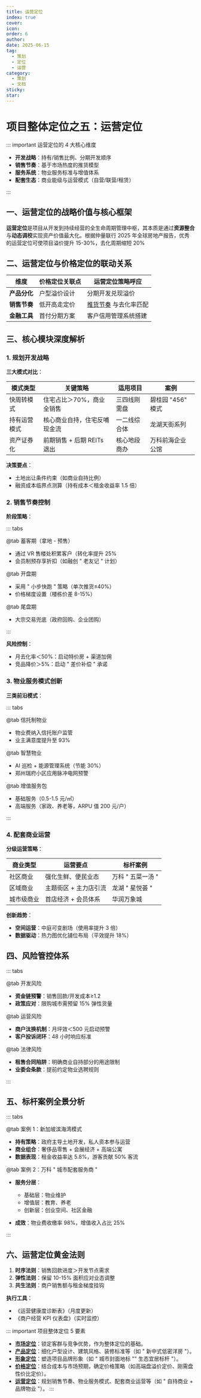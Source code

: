 ```yaml
---
title: 运营定位
index: true
cover: 
icon: 
order: 6
author: 
date: 2025-06-15
tag:
  - 策划
  - 定位
  - 运营
category:
  - 策划
  - 文档
sticky: 
star: 
---
```


# 项目整体定位之五：运营定位

::: important 运营定位的 4 大核心维度

- **开发战略**：持有/销售比例、分期开发顺序
- **销售节奏**：基于市场热度的推货模型
- **服务系统**：物业服务标准与增值体系
- **配套生态**：商业能级与运营模式（自营/联营/租赁）

:::

## 一、运营定位的战略价值与核心框架

**运营定位**是项目从开发到持续经营的全生命周期管理中枢，其本质是通过**资源整合**与**动态调校**实现资产价值最大化。根据仲量联行 2025 年全球房地产报告，优秀的运营定位可使项目溢价提升 15-30%，去化周期缩短 20%

## 二、运营定位与价格定位的联动关系

| 维度       | 价格定位关联点 | 运营定位策略呼应                          |
| -------- | ------- | --------------------------------- |
| **产品分化** | 户型溢价设计  | 分期开发兑现溢价                          |
| **销售节奏** | 低开高走定价  | [推货节奏](/guide/03-营销管理/推盘控制) 与去化率匹配 |
| **金融工具** | 首付分期方案  | 客户信用管理系统搭建                        |

## 三、核心模块深度解析

### 1. 规划开发战略

**三大模式对比**：

| 模式类型   | 关键策略               | 适用项目   | 案例           |
| ------ | ------------------ | ------ | ------------ |
| 快周转模式  | 住宅占比＞70%，商业全销售     | 三四线刚需盘 | 碧桂园 "456" 模式 |
| 持有运营模式 | 核心商业自持，住宅反哺现金流     | 一二线综合体 | 龙湖天街系列       |
| 资产证券化  | 前期销售 + 后期 REITs 退出 | 核心地段商办 | 万科前海企业公馆     |

**决策要点**：

- 土地出让条件约束（如商业自持比例）
- 融资成本临界点测算（持有成本＜租金收益率 1.5 倍）

### 2. 销售节奏控制

**阶段策略**：

::: tabs

@tab 蓄客期（拿地 - 预售）

- 通过 VR 售楼处积累客户（转化率提升 25% 
- 会员制预存享折扣（如融创 " 老友记 " 计划）

@tab 开盘期

- 采用 " 小步快跑 " 策略（单次推货≤40%）
- 价格梯度设置（楼栋价差 8-15%） 

@tab 尾盘期

- 大宗交易兜底（政府回购、企业团购）

:::

**风险控制**：

- 月去化率＜50%：启动特价房 + 渠道加佣
- 竞品降价＞5%：启动 " 差价补偿 " 承诺

### 3. 物业服务模式创新

**三类前沿模式**：

::: tabs

@tab 信托制物业

- 物业费纳入信托账户监管
- 业主满意度提升至 93% 

@tab 智慧物业

- AI 巡检 + 能源管理系统（节能 30%）
- 郑州瑞府小区应用脉冲电网预警

@tab 增值服务包

- 基础服务（0.5-1.5 元/㎡）
- 高端服务（家政、养老等，ARPU 值 200 元/户）

:::

### 4. 配套商业运营

**分级运营策略**：

| 商业类型  | 运营要点         | 标杆案例        |
| ----- | ------------ | ----------- |
| 社区商业  | 强化生鲜、便民业态    | 万科 " 五菜一汤 " |
| 区域商业  | 主题街区 + 主力店引流 | 龙湖 " 星悦荟 "  |
| 城市级商业 | 首店经济 + 会员体系  | 华润万象城       |

**创新趋势**：

- **空间运营**：中庭可变剧场（使用率提升 3 倍）
- **数据驱动**：热力图优化铺位布局（平效提升 18%）

## 四、风险管控体系

::: tabs

@tab 开发风险

- **资金链预警**：销售回款/开发成本≥1.2
- **政策应对**：限购城市需预留 15% 弹性货量

@tab 运营风险

- **商户汰换机制**：月坪效＜500 元启动预警 
- **客户投诉闭环**：48 小时响应标准 

@tab 法律风险

- **租售合同陷阱**：明确商业自持部分的用途限制
- **业委会条款**：提前约定物业选聘规则 

:::

## 五、标杆案例全景分析

::: tabs

@tab 案例 1：新加坡滨海湾模式

- **持有策略**：政府主导土地开发，私人资本参与运营
- **商业组合**：奢侈品零售 + 会展经济 + 高端公寓
- **数据表现**：租金收益率达 5.8%，游客贡献 50% 客流

@tab 案例 2：万科 " 城市配套服务商 "

- **服务分层**：
	- 基础层：物业维护
	- 增值层：教育、养老
	- 创新层：创业空间、社区金融
	
- **成效**：物业费收缴率 98%，增值收入占比 25%

:::

## 六、运营定位黄金法则

1. **时序法则**：销售回款进度＞开发节点需求
2. **弹性法则**：保留 10-15% 面积应对业态调整
3. **共生法则**：商户销售额与租金梯度挂钩 

**执行工具**：

- 《运营健康度诊断表》（月度更新）
- 《商户经营 KPI 仪表盘》（实时监控）

::: important 项目整体定位 5 要素

- **[市场定位](/guide/04-策划专题/市场定位)**：锁定客群与竞争优势，作为整体定位的基础。
- **[产品定位](/guide/04-策划专题/产品定位)**：细化户型设计、建筑风格、装修标准等（如 " 新中式低密洋房 "）。
- **[形象定位](/guide/04-策划专题/形象定位)**：塑造项目品牌形象（如 " 城市封面地标 "" 生态宜居标杆 "）。
- **[价格定位](/guide/04-策划专题/价格定位)**：结合成本与市场预期，确定价格策略（如高端盘溢价定价、刚需盘性价比定价）。
- **[运营定位](/guide/04-策划专题/运营定位)**：规划销售节奏、物业服务模式、配套商业运营等（如 " 自持商业 + 品牌物业 "）。
:::
